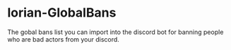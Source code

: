 # lorian-GlobalBans
The gobal bans list you can import into the discord bot for banning people who are bad actors from your discord.
